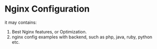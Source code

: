 # Nginx Configuration

it may contains:
1. Best Nginx features, or Optimization.
2. nginx config examples with backend, such as php, java, ruby, python etc.

